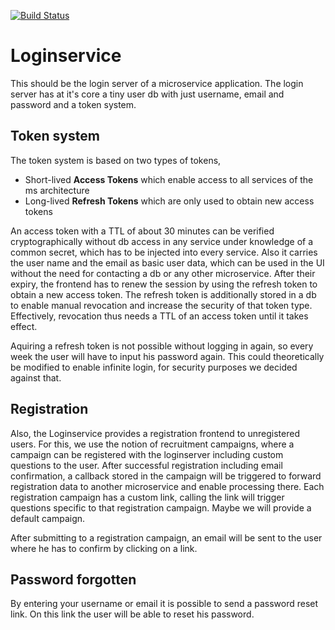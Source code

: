 [![Build Status](https://travis-ci.org/blacksph3re/loginservice.svg?branch=master)](https://travis-ci.org/blacksph3re/loginservice)

# Loginservice

This should be the login server of a microservice application. The login server has at it's core a tiny user db with just username, email and password and a token system.

## Token system

The token system is based on two types of tokens,

* Short-lived **Access Tokens** which enable access to all services of the ms architecture
* Long-lived **Refresh Tokens** which are only used to obtain new access tokens

An access token with a TTL of about 30 minutes can be verified cryptographically without db access in any service under knowledge of a common secret, which has to be injected into every service. Also it carries the user name and the email as basic user data, which can be used in the UI without the need for contacting a db or any other microservice. After their expiry, the frontend has to renew the session by using the refresh token to obtain a new access token. The refresh token is additionally stored in a db to enable manual revocation and increase the security of that token type. Effectively, revocation thus needs a TTL of an access token until it takes effect.

Aquiring a refresh token is not possible without logging in again, so every week the user will have to input his password again. This could theoretically be modified to enable infinite login, for security purposes we decided against that.

## Registration

Also, the Loginservice provides a registration frontend to unregistered users. For this, we use the notion of recruitment campaigns, where a campaign can be registered with the loginserver including custom questions to the user. After successful registration including email confirmation, a callback stored in the campaign will be triggered to forward registration data to another microservice and enable processing there. Each registration campaign has a custom link, calling the link will trigger questions specific to that registration campaign. Maybe we will provide a default campaign.

After submitting to a registration campaign, an email will be sent to the user where he has to confirm by clicking on a link.

## Password forgotten

By entering your username or email it is possible to send a password reset link. On this link the user will be able to reset his password.